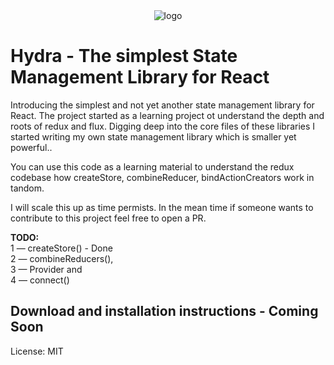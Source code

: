 <div align="center">
    <img src="https://github.com/Rajdeepc/razor/blob/master/github/razor.jpg?raw=true" alt="logo">
</div>

# Hydra - The simplest State Management Library for React

Introducing the simplest and not yet another state management library for React.
The project started as a learning project ot understand the depth and roots of redux and flux. Digging deep into the core files of these libraries I started writing my own state management library which is smaller yet powerful..

You can use this code as a learning material to understand the redux codebase how createStore, combineReducer, bindActionCreators work in tandom.

I will scale this up as time permists. In the mean time if someone wants to contribute to this project feel free to open a PR.

**TODO:**<br>
1 — createStore() - Done<br>
2 — combineReducers(), <br>
3 — Provider and <br>
4 — connect()<br>

## Download and installation instructions - Coming Soon

License: MIT